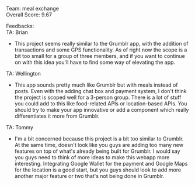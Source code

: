 Team: meal exchange  
Overall Score: 9.67  

Feedbacks:  
TA: Brian  
 * This project seems really similar to the Grumblr app, with the addition of transactions and some GPS functionality. As of right now the scope is a bit too small for a group of three members, and if you want to continue on with this idea you'll have to find some way of elevating the app.   

TA: Wellington  
 * This app sounds pretty much like Grumblr but with meals instead of posts. Even with the adding chat box and payment system, I don't think the project is scoped well for a 3-person group. There is a lot of stuff you could add to this like food-related APIs or location-based APIs. You should try to make your app innovative or add a component which really differentiates it more from Grumblr.  

TA: Tommy  
 * I'm a bit concerned because this project is a bit too similar to Grumblr. At the same time, doesn't look like you guys are adding too many new features on top of what's already being built for Grumblr. I would say you guys need to think of more ideas to make this webapp more interesting. Integrating Google Wallet for the payment and Google Maps for the location is a good start, but you guys should look to add more another major feature or two that's not being done in Grumblr.  

